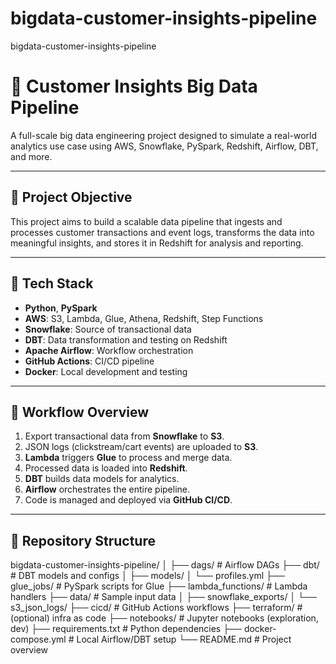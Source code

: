 # bigdata-customer-insights-pipeline
bigdata-customer-insights-pipeline

# 🧠 Customer Insights Big Data Pipeline

A full-scale big data engineering project designed to simulate a real-world analytics use case using AWS, Snowflake, PySpark, Redshift, Airflow, DBT, and more.

---

## 🚀 Project Objective

This project aims to build a scalable data pipeline that ingests and processes customer transactions and event logs, transforms the data into meaningful insights, and stores it in Redshift for analysis and reporting.

---

## 🧱 Tech Stack

- **Python**, **PySpark**
- **AWS**: S3, Lambda, Glue, Athena, Redshift, Step Functions
- **Snowflake**: Source of transactional data
- **DBT**: Data transformation and testing on Redshift
- **Apache Airflow**: Workflow orchestration
- **GitHub Actions**: CI/CD pipeline
- **Docker**: Local development and testing

---

## 🔄 Workflow Overview

1. Export transactional data from **Snowflake** to **S3**.
2. JSON logs (clickstream/cart events) are uploaded to **S3**.
3. **Lambda** triggers **Glue** to process and merge data.
4. Processed data is loaded into **Redshift**.
5. **DBT** builds data models for analytics.
6. **Airflow** orchestrates the entire pipeline.
7. Code is managed and deployed via **GitHub CI/CD**.

---

## 📂 Repository Structure

bigdata-customer-insights-pipeline/
│
├── dags/                   # Airflow DAGs
├── dbt/                    # DBT models and configs
│   ├── models/
│   └── profiles.yml
├── glue_jobs/              # PySpark scripts for Glue
├── lambda_functions/       # Lambda handlers
├── data/                   # Sample input data
│   ├── snowflake_exports/
│   └── s3_json_logs/
├── cicd/                   # GitHub Actions workflows
├── terraform/              # (optional) infra as code
├── notebooks/              # Jupyter notebooks (exploration, dev)
├── requirements.txt        # Python dependencies
├── docker-compose.yml      # Local Airflow/DBT setup
└── README.md               # Project overview



